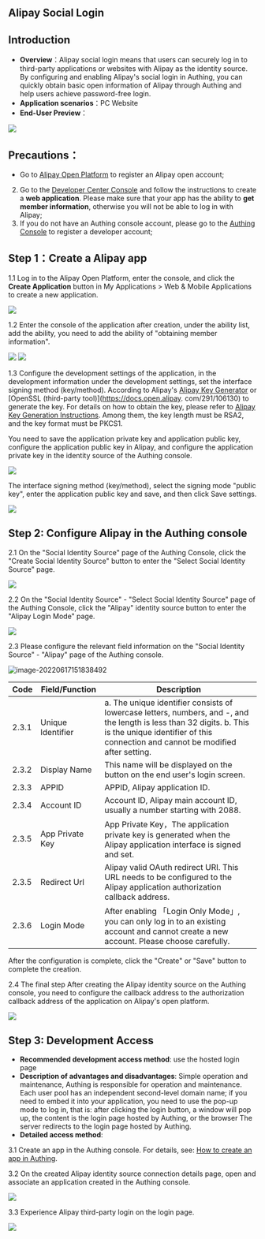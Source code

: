 ## Alipay Social Login

<LastUpdated/>

## Introduction

- **Overview**：Alipay social login means that users can securely log in to third-party applications or websites with Alipay as the identity source. By configuring and enabling Alipay's social login in Authing, you can quickly obtain basic open information of Alipay through Authing and help users achieve password-free login.
- **Application scenarios**：PC Website
- **End-User Preview**：

<img src='./images/11loginpage.png' >

## Precautions：

- Go to [Alipay Open Platform](https://open.alipay.com/) to register an Alipay open account;
2. Go to the [Developer Center Console](https://open.alipay.com/dev/workspace) and follow the instructions to create a **web application**. Please make sure that your app has the ability to **get member information**, otherwise you will not be able to log in with Alipay;
3. If you do not have an Authing console account, please go to the [Authing Console](https://authing.cn/) to register a developer account;

## 

## Step 1：Create a Alipay app

1.1 Log in to the Alipay Open Platform, enter the console, and click the **Create Application** button in My Applications > Web & Mobile Applications to create a new application.

<img src='./images/02createaliapp.png' >

1.2 Enter the console of the application after creation, under the ability list, add the ability, you need to add the ability of "obtaining member information".

<img src='./images/03addaliability.png' >

<img src='./images/04getalibasicuser.png' >

1.3 Configure the development settings of the application, in the development information under the development settings, set the interface signing method (key/method). According to Alipay's [Alipay Key Generator](https://docs.open.alipay.com/291/106097/) or [OpenSSL (third-party tool)](https://docs.open.alipay. com/291/106130) to generate the key. For details on how to obtain the key, please refer to [Alipay Key Generation Instructions](https://opendocs.alipay.com/common/02khjo). Among them, the key length must be RSA2, and the key format must be PKCS1.

You need to save the application private key and application public key, configure the application public key in Alipay, and configure the application private key in the identity source of the Authing console.

<img src='./images/05gencode.png' >

The interface signing method (key/method), select the signing mode "public key", enter the application public key and save, and then click Save settings.

<img src='./images/051inputcode.png' >

## Step 2: Configure Alipay in the Authing console

2.1 On the "Social Identity Source" page of the Authing Console, click the "Create Social Identity Source" button to enter the "Select Social Identity Source" page.

<img src='./images/06addSocial.png' />

2.2 On the "Social Identity Source" - "Select Social Identity Source" page of the Authing Console, click the "Alipay" identity source button to enter the "Alipay Login Mode" page.

<img src='./images/07choosealipay.png' />

2.3 Please configure the relevant field information on the "Social Identity Source" - "Alipay" page of the Authing console.

![image-20220617151838492](/Users/jasenyang/Documents/gitAuthing/docs/docs/en/connections/alipay-web/images/08inputconfig.png)

| Code  | Field/Function    | Description                                                  |
| ----- | ----------------- | ------------------------------------------------------------ |
| 2.3.1 | Unique Identifier | a. The unique identifier consists of lowercase letters, numbers, and -,  and the length is less than 32 digits. b. This is the unique identifier  of this connection and cannot be modified after setting. |
| 2.3.2 | Display Name      | This name will be displayed on the button on the end user's login screen. |
| 2.3.3 | APPID             | APPID, Alipay application ID.                                |
| 2.3.4 | Account ID        | Account ID, Alipay main account ID, usually a number starting with 2088. |
| 2.3.5 | App Private Key   | App Private Key，The application private key is generated when the Alipay application interface is signed and set. |
| 2.3.5 | Redirect Url      | Alipay valid OAuth redirect URI. This URL needs to be configured to the Alipay application authorization callback address. |
| 2.3.6 | Login Mode        | After enabling 「Login Only Mode」, you can only log in to an existing  account and cannot create a new account. Please choose carefully. |

After the configuration is complete, click the "Create" or "Save" button to complete the creation.

2.4 The final step After creating the Alipay identity source on the Authing console, you need to configure the callback address to the authorization callback address of the application on Alipay's open platform.

<img src='./images/09addredircturl.png' />



## Step 3: Development Access

- **Recommended development access method**: use the hosted login page
- **Description of advantages and disadvantages**: Simple operation and maintenance, Authing is responsible for operation and maintenance. Each user pool has an independent second-level domain name; if you need to embed it into your application, you need to use the pop-up mode to log in, that is: after clicking the login button, a window will pop up, the content is the login page hosted by Authing, or the browser The server redirects to the login page hosted by Authing.
- **Detailed access method**:

3.1 Create an app in the Authing console. For details, see: [How to create an app in Authing](https://docs.authing.cn/v2/guides/app/create-app.html).

3.2 On the created Alipay identity source connection details page, open and associate an application created in the Authing console.

<img src='./images/10addapp.png' >

3.3 Experience Alipay third-party login on the login page.

<img src='./images/11loginpage.png' >